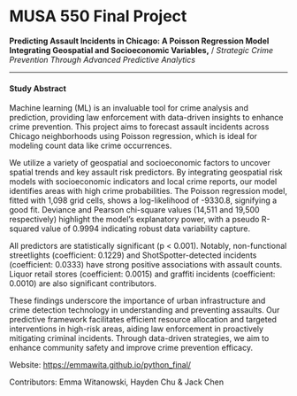 # MUSA 550 Final Project

**Predicting Assault Incidents in Chicago: A Poisson Regression Model Integrating Geospatial and Socioeconomic Variables,** /
*Strategic Crime Prevention Through Advanced Predictive Analytics*

***

#### Study Abstract 
Machine learning (ML) is an invaluable tool for crime analysis and prediction, providing law enforcement with data-driven insights to enhance crime prevention. This project aims to forecast assault incidents across Chicago neighborhoods using Poisson regression, which is ideal for modeling count data like crime occurrences.

We utilize a variety of geospatial and socioeconomic factors to uncover spatial trends and key assault risk predictors. By integrating geospatial risk models with socioeconomic indicators and local crime reports, our model identifies areas with high crime probabilities. The Poisson regression model, fitted with 1,098 grid cells, shows a log-likelihood of -9330.8, signifying a good fit. Deviance and Pearson chi-square values (14,511 and 19,500 respectively) highlight the model’s explanatory power, with a pseudo R-squared value of 0.9994 indicating robust data variability capture.

All predictors are statistically significant (p < 0.001). Notably, non-functional streetlights (coefficient: 0.1229) and ShotSpotter-detected incidents (coefficient: 0.0333) have strong positive associations with assault counts. Liquor retail stores (coefficient: 0.0015) and graffiti incidents (coefficient: 0.0010) are also significant contributors.

These findings underscore the importance of urban infrastructure and crime detection technology in understanding and preventing assaults. Our predictive framework facilitates efficient resource allocation and targeted interventions in high-risk areas, aiding law enforcement in proactively mitigating criminal incidents. Through data-driven strategies, we aim to enhance community safety and improve crime prevention efficacy.


Website: https://emmawita.github.io/python_final/

Contributors: Emma Witanowski, Hayden Chu & Jack Chen
